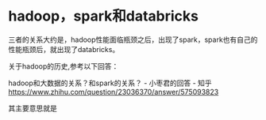 # hadoop，spark和databricks
三者的关系大约是，hadoop性能面临瓶颈之后，出现了spark，spark也有自己的性能瓶颈后，就出现了databricks。

关于hadoop的历史,参考以下回答：

hadoop和大数据的关系？和spark的关系？ - 小枣君的回答 - 知乎
https://www.zhihu.com/question/23036370/answer/575093823

其主要意思就是
